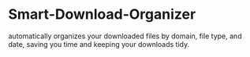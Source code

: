 # Smart-Download-Organizer
automatically organizes your downloaded files by domain, file type, and date, saving you time and keeping your downloads tidy.
